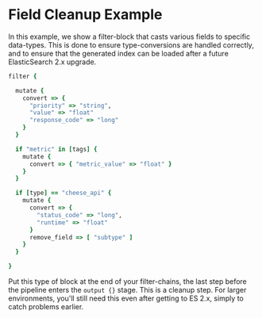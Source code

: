 # Field Cleanup Example
In this example, we show a filter-block that casts various fields to specific
data-types. This is done to ensure type-conversions are handled correctly, and
to ensure that the generated index can be loaded after a future ElasticSearch
2.x upgrade.

```ruby
filter {

  mutate {
    convert => {
      "priority" => "string",
      "value" => "float"
      "response_code" => "long"
    }
  }

  if "metric" in [tags] {
    mutate {
      convert => { "metric_value" => "float" }
    }
  }

  if [type] == "cheese_api" {
    mutate {
      convert => {
        "status_code" => "long",
        "runtime" => "float"
      }
      remove_field => [ "subtype" ]
    }
  }

}
```

Put this type of block at the end of your filter-chains, the last step before
the pipeline enters the `output {}` stage. This is a cleanup step. For larger
environments, you'll still need this even after getting to ES 2.x, simply to
catch problems earlier.
